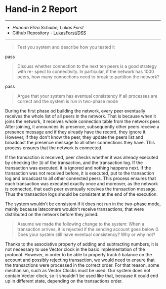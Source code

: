 # Hand-in 2 Report
___
* *Hannah Eliza Schaibe, Lukas Forst*
* Github Repository - [LukasForst/DSS](https://github.com/LukasForst/DSS/tree/master/handins/2)
___

> Test you system and describe how you tested it

pass

> Discuss whether connection to the next ten peers is a good strategy with re-
  spect to connectivity. In particular, if the network has 1000 peers, how many
  connections need to break to partition the network?

pass

> Argue that your system has eventual consistency if all processes are correct
> and the system is run in two-phase mode

During the first phase od building the network, every peer eventually receives 
the whole list of all peers in the network. That is because when it joins the network,
it receives whole connection table from the network peer. After joining, it announces
its presence, subsequently other peers receive a presence message and if they 
already have the record, they ignore it. However, if they don't know the peer,
they update the peers list and broadcast the presence message to all 
other connections they have. This process ensures that the network is connected.

If the transaction is received, peer checks whether it was already executed by 
checking the `ID` of the transaction, and the transaction log.
If the transaction was executed, it is ignored and nothing happens next.
If the transaction was not received before, it is executed, put to the transaction log
and broadcast to all other connected peers. This process ensures that each transaction
was executed exactly once and moreover, as the network is connected, that each peer
eventually receives the transaction message. Thus the transaction logs should be consistent
at the end of the execution.

The system wouldn't be consistent if it does not run in the two-phase mode,
mainly because latecomers wouldn't receive transactions, that were distributed 
on the network before they joined.


> Assume we made the following change to the system:
> When a transaction arrives, it is rejected if the sending account goes below 0. 
> Does your system still have eventual consistency? Why or why not?

Thanks to the associative property of adding and subtracting numbers,
it is not necessary to use Vector clock in the basic implementation of the protocol.
However, in order to be able to properly track `0` balance on the account 
and possibly rejecting transaction, we would need to ensure that the transactions were processed
in the correct order. For that reason, some mechanism, such as Vector Clocks must be used.
Our system does not contain Vector clock, so it shouldn't be used like that,
because it could end up in different state, depending on the transactions order. 
